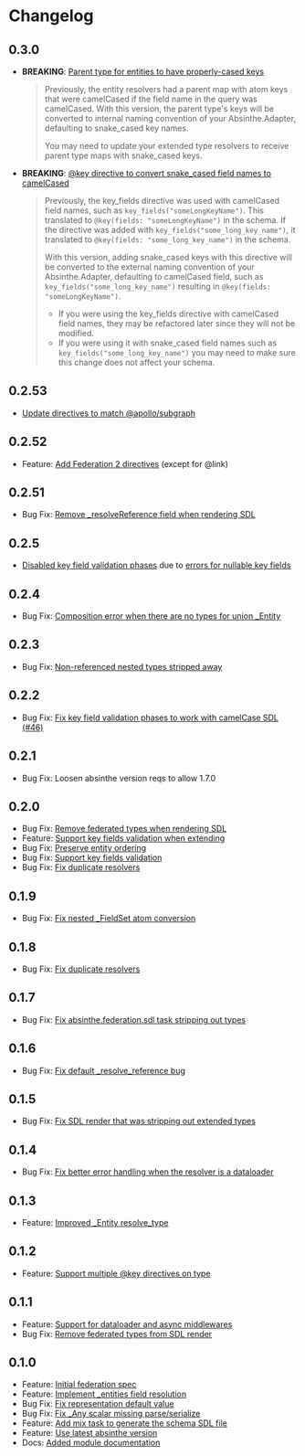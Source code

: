 # Changelog

## 0.3.0

- **BREAKING**: [Parent type for entities to have properly-cased keys](https://github.com/DivvyPayHQ/absinthe_federation/pull/59)

  > Previously, the entity resolvers had a parent map with atom keys that were
  > camelCased if the field name in the query was camelCased. With this version,
  > the parent type's keys will be converted to internal naming convention of
  > your Absinthe.Adapter, defaulting to snake_cased key names.
  >
  > You may need to update your extended type resolvers to receive parent type
  > maps with snake_cased keys.

- **BREAKING**: [@key directive to convert snake_cased field names to camelCased](https://github.com/DivvyPayHQ/absinthe_federation/pull/60)

  > Previously, the key_fields directive was used with camelCased field names,
  > such as `key_fields("someLongKeyName")`. This translated to
  > `@key(fields: "someLongKeyName")` in the schema. If the directive was added
  > with `key_fields("some_long_key_name")`, it translated to
  > `@key(fields: "some_long_key_name")` in the schema.
  >
  > With this version, adding snake_cased keys with this directive will be
  > converted to the external naming convention of your Absinthe.Adapter,
  > defaulting to camelCased field, such as
  > `key_fields("some_long_key_name")` resulting in
  > `@key(fields: "someLongKeyName")`.
  >
  > - If you were using the key_fields directive with camelCased field names,
  >   they may be refactored later since they will not be modified.
  > - If you were using it with snake_cased field names such as
  >   `key_fields("some_long_key_name")` you may need to make sure this change
  >   does not affect your schema.

## 0.2.53

- [Update directives to match @apollo/subgraph](https://github.com/DivvyPayHQ/absinthe_federation/pull/58)

## 0.2.52

- Feature: [Add Federation 2 directives](https://github.com/DivvyPayHQ/absinthe_federation/pull/56) (except for @link)

## 0.2.51

- Bug Fix: [Remove \_resolveReference field when rendering SDL](https://github.com/DivvyPayHQ/absinthe_federation/pull/55)

## 0.2.5

- [Disabled key field validation phases](https://github.com/DivvyPayHQ/absinthe_federation/pull/54) due to [errors for nullable key fields](https://github.com/DivvyPayHQ/absinthe_federation/issues/53)

## 0.2.4

- Bug Fix: [Composition error when there are no types for union \_Entity](https://github.com/DivvyPayHQ/absinthe_federation/pull/50)

## 0.2.3

- Bug Fix: [Non-referenced nested types stripped away](https://github.com/DivvyPayHQ/absinthe_federation/pull/48)

## 0.2.2

- Bug Fix: [Fix key field validation phases to work with camelCase SDL (#46)](https://github.com/DivvyPayHQ/absinthe_federation/pull/46)

## 0.2.1

- Bug Fix: Loosen absinthe version reqs to allow 1.7.0

## 0.2.0

- Bug Fix: [Remove federated types when rendering SDL](https://github.com/DivvyPayHQ/absinthe_federation/pull/42)
- Feature: [Support key fields validation when extending](https://github.com/DivvyPayHQ/absinthe_federation/pull/40)
- Bug Fix: [Preserve entity ordering](https://github.com/DivvyPayHQ/absinthe_federation/pull/37)
- Bug Fix: [Support key fields validation](https://github.com/DivvyPayHQ/absinthe_federation/pull/36)
- Bug Fix: [Fix duplicate resolvers](https://github.com/DivvyPayHQ/absinthe_federation/pull/35)

## 0.1.9

- Bug Fix: [Fix nested \_FieldSet atom conversion](https://github.com/DivvyPayHQ/absinthe_federation/pull/34)

## 0.1.8

- Bug Fix: [Fix duplicate resolvers](https://github.com/DivvyPayHQ/absinthe_federation/pull/35)

## 0.1.7

- Bug Fix: [Fix absinthe.federation.sdl task stripping out types](https://github.com/DivvyPayHQ/absinthe_federation/pull/31)

## 0.1.6

- Bug Fix: [Fix default \_resolve_reference bug](https://github.com/DivvyPayHQ/absinthe_federation/pull/30)

## 0.1.5

- Bug Fix: [Fix SDL render that was stripping out extended types](https://github.com/DivvyPayHQ/absinthe_federation/pull/29)

## 0.1.4

- Bug Fix: [Fix better error handling when the resolver is a dataloader](https://github.com/DivvyPayHQ/absinthe_federation/pull/27)

## 0.1.3

- Feature: [Improved \_Entity resolve_type](https://github.com/DivvyPayHQ/absinthe_federation/pull/26)

## 0.1.2

- Feature: [Support multiple @key directives on type](https://github.com/DivvyPayHQ/absinthe_federation/pull/24)

## 0.1.1

- Feature: [Support for dataloader and async middlewares](https://github.com/DivvyPayHQ/absinthe_federation/pull/16)
- Bug Fix: [Remove federated types from SDL render](https://github.com/DivvyPayHQ/absinthe_federation/pull/22)

## 0.1.0

- Feature: [Initial federation spec](https://github.com/DivvyPayHQ/absinthe_federation/pull/2)
- Feature: [Implement \_entities field resolution](https://github.com/DivvyPayHQ/absinthe_federation/pull/3)
- Bug Fix: [Fix representation default value](https://github.com/DivvyPayHQ/absinthe_federation/pull/4)
- Bug Fix: [Fix \_Any scalar missing parse/serialize](https://github.com/DivvyPayHQ/absinthe_federation/pull/5)
- Feature: [Add mix task to generate the schema SDL file](https://github.com/DivvyPayHQ/absinthe_federation/pull/7)
- Feature: [Use latest absinthe version](https://github.com/DivvyPayHQ/absinthe_federation/pull/13)
- Docs: [Added module documentation](https://github.com/DivvyPayHQ/absinthe_federation/pull/14)
